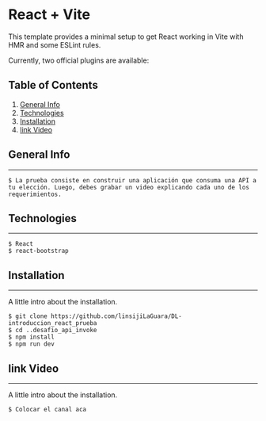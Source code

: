 # React + Vite

This template provides a minimal setup to get React working in Vite with HMR and some ESLint rules.

Currently, two official plugins are available:


## Table of Contents
1. [General Info](#general-info)
2. [Technologies](#technologies)
3. [Installation](#installation)
4. [link Video](#link-video)

## General Info
***
```
$ La prueba consiste en construir una aplicación que consuma una API a tu elección. Luego, debes grabar un video explicando cada uno de los requerimientos.

```

## Technologies
***
```
$ React 
$ react-bootstrap
```


## Installation
***
A little intro about the installation. 
```
$ git clone https://github.com/linsijiLaGuara/DL-introduccion_react_prueba
$ cd ..desafio_api_invoke
$ npm install
$ npm run dev
```

## link Video
***
A little intro about the installation. 
```
$ Colocar el canal aca
```